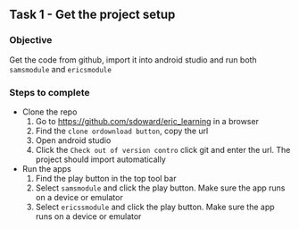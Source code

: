 ## Task 1 - Get the project setup

### Objective

Get the code from github, import it into android studio and run both `samsmodule` and `ericsmodule`


### Steps to complete
+ Clone the repo
  1. Go to https://github.com/sdoward/eric_learning in a browser
  2. Find the `clone ordownload button`, copy the url
  3. Open android studio
  4. Click the `Check out of version contro` click git and enter the url. The project should import automatically
+ Run the apps  
  1. Find the play button in the top tool bar
  2. Select `samsmodule` and click the play button. Make sure the app runs on a device or emulator
  3. Select `ericssmodule` and click the play button. Make sure the app runs on a device or emulator